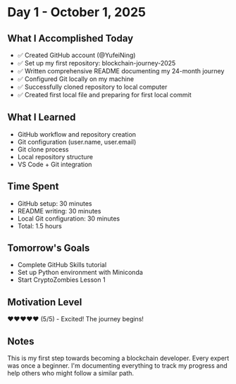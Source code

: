 # Day 1 - October 1, 2025

## What I Accomplished Today
- ✅ Created GitHub account (@YufeiNing)
- ✅ Set up my first repository: blockchain-journey-2025
- ✅ Written comprehensive README documenting my 24-month journey
- ✅ Configured Git locally on my machine
- ✅ Successfully cloned repository to local computer
- ✅ Created first local file and preparing for first local commit

## What I Learned
- GitHub workflow and repository creation
- Git configuration (user.name, user.email)
- Git clone process
- Local repository structure
- VS Code + Git integration

## Time Spent
- GitHub setup: 30 minutes
- README writing: 30 minutes
- Local Git configuration: 30 minutes
- Total: 1.5 hours

## Tomorrow's Goals
- Complete GitHub Skills tutorial
- Set up Python environment with Miniconda
- Start CryptoZombies Lesson 1

## Motivation Level
❤️❤️❤️❤️❤️ (5/5) - Excited! The journey begins!

## Notes
This is my first step towards becoming a blockchain developer. Every expert was once a beginner. I'm documenting everything to track my progress and help others who might follow a similar path.